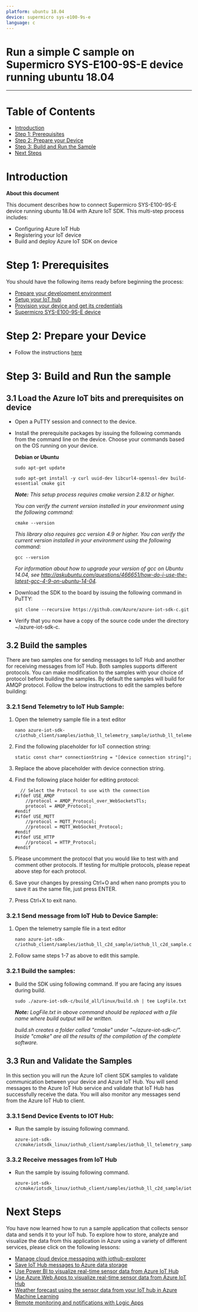 ```yaml
---
platform: ubuntu 18.04
device: supermicro sys-e100-9s-e
language: c
---
```


Run a simple C sample on Supermicro SYS-E100-9S-E device running ubuntu 18.04
===
---

# Table of Contents

-   [Introduction](#Introduction)
-   [Step 1: Prerequisites](#Prerequisites)
-   [Step 2: Prepare your Device](#PrepareDevice)
-   [Step 3: Build and Run the Sample](#Build)
-   [Next Steps](#NextSteps)

<a name="Introduction"></a>
# Introduction

**About this document**

This document describes how to connect Supermicro SYS-E100-9S-E device running ubuntu 18.04 with Azure IoT SDK. This multi-step process includes:
-   Configuring Azure IoT Hub
-   Registering your IoT device
-   Build and deploy Azure IoT SDK on device

<a name="Prerequisites"></a>
# Step 1: Prerequisites

You should have the following items ready before beginning the process:

-   [Prepare your development environment][setup-devbox-linux]
-   [Setup your IoT hub][lnk-setup-iot-hub]
-   [Provision your device and get its credentials][lnk-manage-iot-hub]
-   [Supermicro SYS-E100-9S-E device][lnk-supermicro-SYS-E100-9S-E]

<a name="PrepareDevice"></a>
# Step 2: Prepare your Device
-   Follow the instructions [here][lnk-supermicro-SYS-E100-9S-E]

<a name="Build"></a>
# Step 3: Build and Run the sample

## 3.1 Load the Azure IoT bits and prerequisites on device

-   Open a PuTTY session and connect to the device.

-   Install the prerequisite packages by issuing the following commands from the command line on the device. Choose your commands based on the OS running on your device.

    **Debian or Ubuntu**

        sudo apt-get update

        sudo apt-get install -y curl uuid-dev libcurl4-openssl-dev build-essential cmake git

    ***Note:*** *This setup process requires cmake version 2.8.12 or higher.* 
    
    *You can verify the current version installed in your environment using the  following command:*

        cmake --version

    *This library also requires gcc version 4.9 or higher. You can verify the current version installed in your environment using the following command:*
    
        gcc --version 

    *For information about how to upgrade your version of gcc on Ubuntu 14.04, see <http://askubuntu.com/questions/466651/how-do-i-use-the-latest-gcc-4-9-on-ubuntu-14-04>.*
    
-   Download the SDK to the board by issuing the following command in PuTTY:

        git clone --recursive https://github.com/Azure/azure-iot-sdk-c.git

-   Verify that you now have a copy of the source code under the directory ~/azure-iot-sdk-c.

<a name="Step-3-2-Build"></a>
## 3.2 Build the samples

There are two samples one for sending messages to IoT Hub and another for receiving messages from IoT Hub. Both samples supports different protocols. You can make modification to the samples with your choice of protocol before building the samples. By default the samples will build for AMQP protocol.  Follow the below instructions to edit the samples before building: 
    
### 3.2.1 Send Telemetry to IoT Hub Sample:

1.  Open the telemetry sample file in a text editor

		nano azure-iot-sdk-c/iothub_client/samples/iothub_ll_telemetry_sample/iothub_ll_telemetry_sample.c     

2.  Find the following placeholder for IoT connection string:

        static const char* connectionString = "[device connection string]";

3.  Replace the above placeholder with device connection string.
    
4.  Find the following place holder for editing protocol:

          // Select the Protocol to use with the connection
		#ifdef USE_AMQP
		    //protocol = AMQP_Protocol_over_WebSocketsTls;
		    protocol = AMQP_Protocol;
		#endif
		#ifdef USE_MQTT
		    //protocol = MQTT_Protocol;
		    //protocol = MQTT_WebSocket_Protocol;
		#endif
		#ifdef USE_HTTP
		    //protocol = HTTP_Protocol;
		#endif
	
5.  Please uncomment the protocol that you would like to test with and comment other protocols. If testing for multiple protocols, please repeat above step for each protocol. 

6.  Save your changes by pressing Ctrl+O and when nano prompts you to save it as the same file, just press ENTER.

7.  Press Ctrl+X to exit nano.

### 3.2.1 Send message from IoT Hub to Device Sample:

1.  Open the telemetry sample file in a text editor

	 	nano azure-iot-sdk-c/iothub_client/samples/iothub_ll_c2d_sample/iothub_ll_c2d_sample.c

2.  Follow same steps 1-7 as above to edit this sample.

### 3.2.1 Build the samples:

-   Build the SDK using following command. If you are facing any issues during build.

        sudo ./azure-iot-sdk-c/build_all/linux/build.sh | tee LogFile.txt
    
    ***Note:*** *LogFile.txt in above command should be replaced with a file name where build output will be written.*
    
    *build.sh creates a folder called "cmake" under "~/azure-iot-sdk-c/". Inside "cmake" are all the results of the compilation of the complete software.*


<a name="Step-3-3-Run"></a>
## 3.3 Run and Validate the Samples

In this section you will run the Azure IoT client SDK samples to validate
communication between your device and Azure IoT Hub. You will send messages to the Azure IoT Hub service and validate that IoT Hub has successfully receive the data. You will also monitor any messages send from the Azure IoT Hub to client.

### 3.3.1 Send Device Events to IOT Hub:

-   Run the sample by issuing following command.    

		azure-iot-sdk-c/cmake/iotsdk_linux/iothub_client/samples/iothub_ll_telemetry_sample/iothub_ll_telemetry_sample


### 3.3.2 Receive messages from IoT Hub

-   Run the sample by issuing following command.

		azure-iot-sdk-c/cmake/iotsdk_linux/iothub_client/samples/iothub_ll_c2d_sample/iothub_ll_c2d_sample
		

<a name="NextSteps"></a>
# Next Steps

You have now learned how to run a sample application that collects sensor data and sends it to your IoT hub. To explore how to store, analyze and visualize the data from this application in Azure using a variety of different services, please click on the following lessons:

-   [Manage cloud device messaging with iothub-explorer]
-   [Save IoT Hub messages to Azure data storage]
-   [Use Power BI to visualize real-time sensor data from Azure IoT Hub]
-   [Use Azure Web Apps to visualize real-time sensor data from Azure IoT Hub]
-   [Weather forecast using the sensor data from your IoT hub in Azure Machine Learning]
-   [Remote monitoring and notifications with Logic Apps]   

[Manage cloud device messaging with iothub-explorer]: https://docs.microsoft.com/en-us/azure/iot-hub/iot-hub-explorer-cloud-device-messaging
[Save IoT Hub messages to Azure data storage]: https://docs.microsoft.com/en-us/azure/iot-hub/iot-hub-store-data-in-azure-table-storage
[Use Power BI to visualize real-time sensor data from Azure IoT Hub]: https://docs.microsoft.com/en-us/azure/iot-hub/iot-hub-live-data-visualization-in-power-bi
[Use Azure Web Apps to visualize real-time sensor data from Azure IoT Hub]: https://docs.microsoft.com/en-us/azure/iot-hub/iot-hub-live-data-visualization-in-web-apps
[Weather forecast using the sensor data from your IoT hub in Azure Machine Learning]: https://docs.microsoft.com/en-us/azure/iot-hub/iot-hub-weather-forecast-machine-learning
[Remote monitoring and notifications with Logic Apps]: https://docs.microsoft.com/en-us/azure/iot-hub/iot-hub-monitoring-notifications-with-azure-logic-apps
[setup-devbox-linux]: https://github.com/Azure/azure-iot-sdk-c/blob/master/doc/devbox_setup.md
[lnk-setup-iot-hub]: ../setup_iothub.md
[lnk-manage-iot-hub]: ../manage_iot_hub.md
[lnk-supermicro-SYS-E100-9S-E]:https://www.supermicro.com/products/system/Box_PC/SYS-E100-9S-E.cfm
